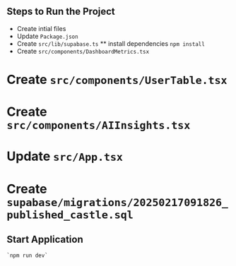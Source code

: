 ## Steps to Run the Project
* Create intial files
* Update `Package.json`
* Create `src/lib/supabase.ts`
** install dependencies
    `npm install`
* Create `src/components/DashboardMetrics.tsx`
# Create `src/components/UserTable.tsx`
# Create `src/components/AIInsights.tsx`
# Update `src/App.tsx`
# Create `supabase/migrations/20250217091826_published_castle.sql`
## Start Application
    `npm run dev`
